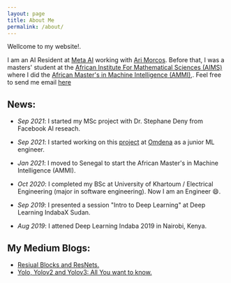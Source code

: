 ```yaml
---
layout: page
title: About Me
permalink: /about/
---
```


Wellcome to my website!.


I am an AI Resident at [Meta AI](https://ai.facebook.com) working with [Ari Morcos](http://www.arimorcos.com). Before that, I was a masters' student at the [African Institute For Mathematical Sciences (AIMS)](https://nexteinstein.org/) where I did the [African Master's in Machine Intelligence (AMMI)](https://aimsammi.org/),. Feel free to send me email [here](afagiri@aimsammi.org)


## News:
- *Sep 2021*: I started my MSc project with Dr. Stephane Deny from Facebook AI reseach.  

- *Sep 2021*: I started working on this [project](https://omdena.com/projects/wood-fire/) at [Omdena](https://omdena.com/) as a junior ML engineer.

- *Jan 2021*: I moved to Senegal to start the African Master's in Machine Intelligence (AMMI).  
 
- *Oct 2020*: I completed my BSc at University of Khartoum / Electrical Engineering (major in software engineering). Now I am an Engineer 😄. 

- *Sep 2019*: I presented a session "Intro to Deep Learning" at Deep Learning IndabaX Sudan. 

- *Aug 2019*: I attened Deep Learning Indaba 2019 in Nairobi, Kenya. 


## My Medium Blogs:
- [Resiual Blocks and ResNets.](https://amrokamal-47691.medium.com/residual-blocks-resnets-6817090ff61a)
- [Yolo, Yolov2 and Yolov3: All You want to know.](https://amrokamal-47691.medium.com/yolo-yolov2-and-yolov3-all-you-want-to-know-7e3e92dc48990)


<!-- This website is powered by **[fastpages](https://github.com/fastai/fastpages)** [^1]. -->
<!-- [^1]:a blogging platform that natively supports Jupyter notebooks in addition to other formats. -->
